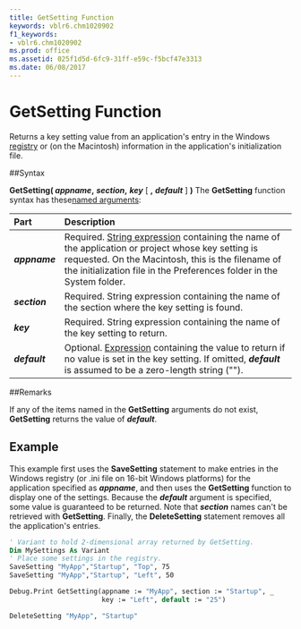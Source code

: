 ```yaml
---
title: GetSetting Function
keywords: vblr6.chm1020902
f1_keywords:
- vblr6.chm1020902
ms.prod: office
ms.assetid: 025f1d5d-6fc9-31ff-e59c-f5bcf47e3313
ms.date: 06/08/2017
---
```



# GetSetting Function



Returns a key setting value from an application's entry in the Windows [registry](../../Glossary/vbe-glossary.md) or (on the Macintosh) information in the application's initialization file.

##Syntax

**GetSetting( _appname_,** **_section_,** **_key_** [ **,** **_default_** ] **)**
The  **GetSetting** function syntax has these[named arguments](../../Glossary/vbe-glossary.md):


|**Part**|**Description**|
|:-----|:-----|
|**_appname_**|Required. [String expression](../../Glossary/vbe-glossary.md) containing the name of the application or project whose key setting is requested. On the Macintosh, this is the filename of the initialization file in the Preferences folder in the System folder.|
|**_section_**|Required. String expression containing the name of the section where the key setting is found.|
|**_key_**|Required. String expression containing the name of the key setting to return.|
|**_default_**|Optional. [Expression](../../Glossary/vbe-glossary.md) containing the value to return if no value is set in the key setting. If omitted, **_default_** is assumed to be a zero-length string ("").|

##Remarks

If any of the items named in the  **GetSetting** arguments do not exist, **GetSetting** returns the value of **_default_**.

## Example

This example first uses the  **SaveSetting** statement to make entries in the Windows registry (or .ini file on 16-bit Windows platforms) for the application specified as **_appname_**, and then uses the **GetSetting** function to display one of the settings. Because the **_default_** argument is specified, some value is guaranteed to be returned. Note that **_section_** names can't be retrieved with **GetSetting**. Finally, the **DeleteSetting** statement removes all the application's entries.


```vb
' Variant to hold 2-dimensional array returned by GetSetting.
Dim MySettings As Variant
' Place some settings in the registry.
SaveSetting "MyApp","Startup", "Top", 75
SaveSetting "MyApp","Startup", "Left", 50

Debug.Print GetSetting(appname := "MyApp", section := "Startup", _
                       key := "Left", default := "25")

DeleteSetting "MyApp", "Startup"


```


